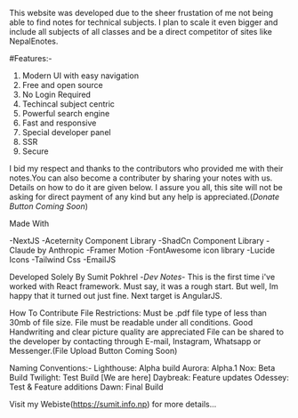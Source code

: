 This website was developed due to the sheer frustation of me not being able to find notes for technical subjects. I plan to scale it even bigger and include all subjects of all classes and be a direct competitor of sites like NepalEnotes.


#Features:-
1. Modern UI with easy navigation
2. Free and open source
3. No Login Required
4. Techincal subject centric
5. Powerful search engine
6. Fast and responsive
7. Special developer panel
8. SSR
9. Secure


I bid my respect and thanks to the contributors who provided me with their notes.You can also become a contributer by sharing your notes with us. Details  on how to do it are given below. I assure you all, this site will not be asking for direct payment of any kind but any help is appreciated.(*Donate Button Coming Soon*)

Made With

-NextJS
-Aceternity Component Library
-ShadCn Component Library
-Claude by Anthropic
-Framer Motion
-FontAwesome icon library
-Lucide Icons 
-Tailwind Css
-EmailJS

Developed Solely By Sumit Pokhrel
-_Dev Notes_-
This is the first time i've worked with React framework. Must say, it was a rough start. But well, Im happy that it turned out just fine. Next target is AngularJS.

 How To Contribute
 File Restrictions: 
 Must be .pdf file type of less than 30mb of file size.
 File must be readable under all conditions. Good Handwriting and clear picture quality are appreciated
File can be shared to the developer by contacting through E-mail, Instagram, Whatsapp or Messenger.(File Upload Button Coming Soon) 

Naming Conventions:-
Lighthouse: Alpha build
Aurora: Alpha.1
Nox: Beta Build 
Twilight: Test Build [We are here]
Daybreak: Feature updates
Odessey: Test & Feature additions
Dawn: Final Build

Visit my Webiste(https://sumit.info.np) for more details...